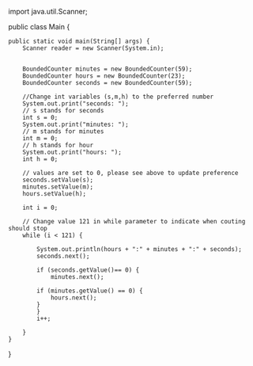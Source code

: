 

import java.util.Scanner;

public class Main {

    public static void main(String[] args) {
        Scanner reader = new Scanner(System.in);
 
        
        BoundedCounter minutes = new BoundedCounter(59);
        BoundedCounter hours = new BoundedCounter(23);
        BoundedCounter seconds = new BoundedCounter(59);
        
        //Change int variables (s,m,h) to the preferred number
        System.out.print("seconds: ");
        // s stands for seconds
        int s = 0;
        System.out.print("minutes: ");
        // m stands for minutes
        int m = 0;
        // h stands for hour
        System.out.print("hours: ");
        int h = 0;
          
        // values are set to 0, please see above to update preference
        seconds.setValue(s);
        minutes.setValue(m);
        hours.setValue(h);
        
        int i = 0;
        
        // Change value 121 in while parameter to indicate when couting should stop
        while (i < 121) {

            System.out.println(hours + ":" + minutes + ":" + seconds);
            seconds.next();
            
            if (seconds.getValue()== 0) {
                minutes.next();
            
            if (minutes.getValue() == 0) {
                hours.next();
            }
            }
            i++;

        }
    }
}
